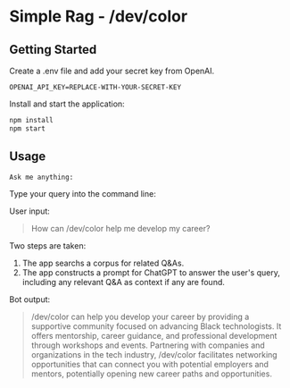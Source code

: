 # Simple Rag - /dev/color

## Getting Started

Create a .env file and add your secret key from OpenAI.

```node
OPENAI_API_KEY=REPLACE-WITH-YOUR-SECRET-KEY
```

Install and start the application:

```bash
npm install
npm start
```

## Usage

```bash
Ask me anything:
```

Type your query into the command line:

User input:
> How can /dev/color help me develop my career?

Two steps are taken:

1. The app searchs a corpus for related Q&As.
2. The app constructs a prompt for ChatGPT to answer the user's query, including any relevant Q&A as context if any are found.

Bot output:
>/dev/color can help you develop your career by providing a supportive community focused on advancing Black technologists. It offers mentorship, career guidance, and professional development through workshops and events. Partnering with companies and organizations in the tech industry, /dev/color facilitates networking opportunities that can connect you with potential employers and mentors, potentially opening new career paths and opportunities.
